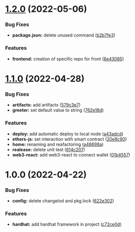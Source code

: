 # [1.2.0](https://github.com/younesmjl/react-dapps-boilerplate/compare/v1.1.0...v1.2.0) (2022-05-06)


### Bug Fixes

* **package.json:** delete unused command ([b2b7fe3](https://github.com/younesmjl/react-dapps-boilerplate/commit/b2b7fe37da4ebc6cfcfae56b06338ae7cf585010))


### Features

* **frontend:** creation of specific repo for front ([8e43085](https://github.com/younesmjl/react-dapps-boilerplate/commit/8e43085e83889f5733ec4c4fcfc7885f7082a8c3))

# [1.1.0](https://github.com/younesmjl/react-dapps-boilerplate/compare/v1.0.0...v1.1.0) (2022-04-28)


### Bug Fixes

* **artifacts:** add artifacts ([579c3e7](https://github.com/younesmjl/react-dapps-boilerplate/commit/579c3e7696e33edbbc8989f7ef2b1a0879929075))
* **greeter:** set default value to string ([762e18d](https://github.com/younesmjl/react-dapps-boilerplate/commit/762e18d2ae8c7500a93323edd96ab75c098b21df))


### Features

* **deploy:** add automatic deploy to local node ([a43adcd](https://github.com/younesmjl/react-dapps-boilerplate/commit/a43adcd307bd67fca27c759091b09786fd488af8))
* **ethers-js:** set interaction with smart contract ([20e8c90](https://github.com/younesmjl/react-dapps-boilerplate/commit/20e8c905f207dd736ccc9ea2431381905e77aea4))
* **home:** renaming and reafactoring ([a48698a](https://github.com/younesmjl/react-dapps-boilerplate/commit/a48698aead41f7a228867f6e367dad6b5bb702a4))
* **realease:** delete unit test ([614c207](https://github.com/younesmjl/react-dapps-boilerplate/commit/614c207340ae7fbc9393a8d5044d34f70c57b841))
* **web3-react:** add web3-react to connect wallet ([01b4557](https://github.com/younesmjl/react-dapps-boilerplate/commit/01b455795043d3222cd4709b6f677c324b95cb28))

# 1.0.0 (2022-04-22)


### Bug Fixes

* **config:** delete changelod and pkg.lock ([622e302](https://github.com/younesmjl/react-dapps-boilerplate/commit/622e302c91ff41741e0076143b230633149d3079))


### Features

* **hardhat:** add hardhat framework in project ([c72ce0d](https://github.com/younesmjl/react-dapps-boilerplate/commit/c72ce0dbd2da32e2158646b52a41013e2f095963))
